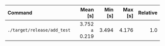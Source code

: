 | Command | Mean [s] | Min [s] | Max [s] | Relative |
|:---|---:|---:|---:|---:|
| `./target/release/add_test` | 3.752 ± 0.219 | 3.494 | 4.176 | 1.0 |
